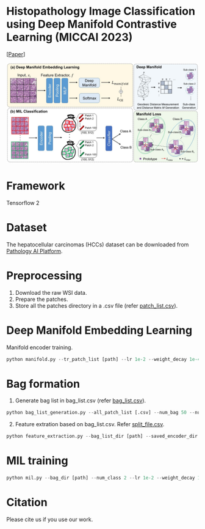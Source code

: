# Histopathology Image Classification using Deep Manifold Contrastive Learning (MICCAI 2023)

[[Paper](https://arxiv.org/abs/2306.14459)]

<p align="center">
  <img src="Fig.2_1.jpg"  >
</p>

# Framework 
Tensorflow 2

# Dataset 
The hepatocellular carcinomas (HCCs) dataset can be downloaded from [Pathology AI Platform](http://www.wisepaip.org/paip).

# Preprocessing
1. Download the raw WSI data.
2. Prepare the patches.
3. Store all the patches directory in a .csv file (refer [patch_list.csv](csv_example/patch_list_example.csv)).


# Deep Manifold Embedding Learning
Manifold encoder training. 
```python
python manifold.py --tr_patch_list [path] --lr 1e-2 --weight_decay 1e-4 
```


# Bag formation
1. Generate bag list in bag_list.csv (refer [bag_list.csv](csv_example/bag_list_example.csv)).
   
```python
python bag_list_generation.py --all_patch_list [.csv] --num_bag 50 --num_patchPerbag 100 
```

2. Feature extration based on bag_list.csv.
   Refer [split_file.csv](csv_example/split_file_example.csv).
```python
python feature_extraction.py --bag_list_dir [path] --saved_encoder_dir [path] --split_file [.csv]
```
   
# MIL training 
```python
python mil.py --bag_dir [path] --num_class 2 --lr 1e-2 --weight_decay 1e-4 
```


# Citation
Please cite us if you use our work. 
